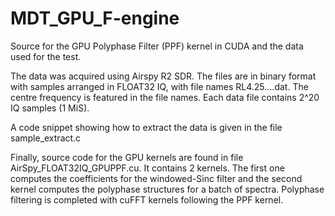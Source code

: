 # MDT_GPU_F-engine

Source for the GPU Polyphase Filter (PPF) kernel in CUDA and the data used for
the test.

The data was acquired using Airspy R2 SDR. The files are in binary
format with samples arranged in FLOAT32 IQ, with file names RL4.25....dat. The
centre frequency is featured in the file names. Each data file contains 2^20 IQ
samples (1 MiS).

A code snippet showing how to extract the data is given in the file
sample_extract.c

Finally, source code for the GPU kernels are found in file
AirSpy_FLOAT32IQ_GPUPPF.cu. It contains 2 kernels. The first one computes the
coefficients for the windowed-Sinc filter and the second kernel computes the
polyphase structures for a batch of spectra. Polyphase filtering is
completed with cuFFT kernels following the PPF kernel.
